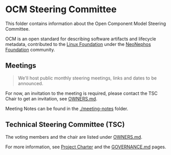 # OCM Steering Committee

This folder contains information about the Open Component Model Steering Committee.

OCM is an open standard for describing software artifacts and lifecycle metadata, contributed to the [Linux Foundation](https://www.linuxfoundation.org/) under the [NeoNephos Foundation](https://neonephos.org/) community.

## Meetings

> We'll host public monthly steering meetings, links and dates to be announced.

For now, an invitation to the meeting is required, please contact the TSC Chair to get an invitation, see [OWNERS.md](./OWNERS.md).

Meeting Notes can be found in the [./meeting-notes](./meeting-notes/) folder.

## Technical Steering Committee (TSC)

The voting members and the chair are listed under [OWNERS.md](./OWNERS.md).

For more information, see [Project Charter](./CHARTER.md) and the [GOVERNANCE.md](./GOVERNANCE.md) pages.
